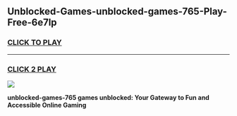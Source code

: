 
## Unblocked-Games-unblocked-games-765-Play-Free-6e7lp
<h3>
<a href="https://premium76.site?title=unblocked-games-765&ref=20A">CLICK TO PLAY</a></h3>
<hr>

<h3>
<a href="https://premium76.site?title=unblocked-games-765&ref=20A">CLICK 2 PLAY</a>
  
</h3>

<a href="https://premium76.site?title=unblocked-games-765&ref=20A"><img src="https://clearcache.store/games.png"></a>


**unblocked-games-765 games unblocked: Your Gateway to Fun and Accessible Online Gaming**
